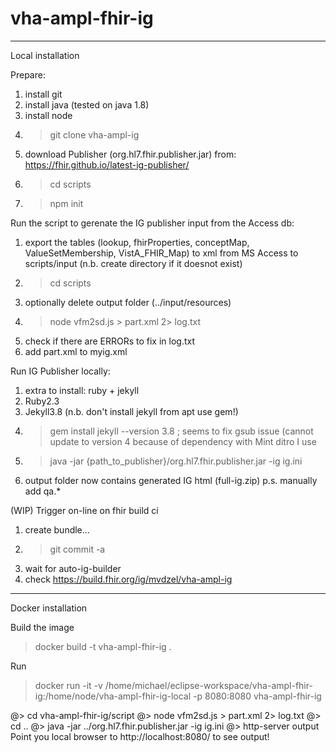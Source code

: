 # vha-ampl-fhir-ig

-------------------------------
Local installation

Prepare:
1. install git
1. install java (tested on java 1.8)
1. install node
1. > git clone vha-ampl-ig
1. download Publisher (org.hl7.fhir.publisher.jar) from: https://fhir.github.io/latest-ig-publisher/
1. > cd scripts
1. > npm init

Run the script to gerenate the IG publisher input from the Access db:
1. export the tables (lookup, fhirProperties, conceptMap, ValueSetMembership, VistA_FHIR_Map) to xml from MS Access to scripts/input (n.b. create directory if it doesnot exist)
1. > cd scripts
1. optionally delete output folder (../input/resources)
1. > node vfm2sd.js > part.xml 2> log.txt
1. check if there are ERRORs to fix in log.txt
1. add part.xml to myig.xml

Run IG Publisher locally:
1. extra to install: ruby + jekyll
1. Ruby2.3
1. Jekyll3.8 (n.b. don't install jekyll from apt use gem!)
1. > gem install jekyll --version 3.8 ; seems to fix gsub issue (cannot update to version 4 because of dependency with Mint ditro I use
1. > java -jar {path_to_publisher}/org.hl7.fhir.publisher.jar -ig ig.ini
1. output folder now contains generated IG html (full-ig.zip) p.s. manually add qa.*

(WIP) Trigger on-line on fhir build ci
1. create bundle...
1. > git commit -a
1. wait for auto-ig-builder
1. check https://build.fhir.org/ig/mvdzel/vha-ampl-ig

-------------------------------
Docker installation

Build the image
> docker build -t vha-ampl-fhir-ig .

Run
> docker run -it -v /home/michael/eclipse-workspace/vha-ampl-fhir-ig:/home/node/vha-ampl-fhir-ig-local -p 8080:8080 vha-ampl-fhir-ig

@> cd vha-ampl-fhir-ig/script
@> node vfm2sd.js > part.xml 2> log.txt
@> cd ..
@> java -jar ../org.hl7.fhir.publisher.jar -ig ig.ini
@> http-server output
Point you local browser to http://localhost:8080/ to see output!
